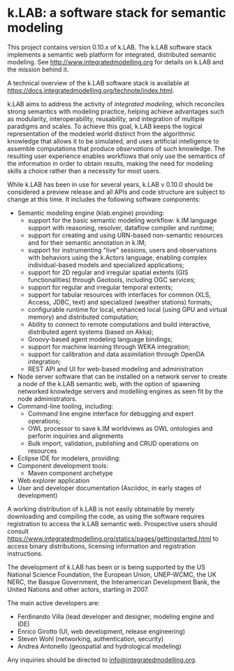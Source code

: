 # k.LAB: a software stack for semantic modeling

This project contains version 0.10.x of k.LAB. The k.LAB software stack implements 
a semantic web platform for integrated, distributed semantic modeling. See http://www.integratedmodelling.org 
for details on k.LAB and the mission behind it.

A technical overview of the k.LAB software stack is available at https://docs.integratedmodelling.org/technote/index.html. 

k.LAB aims to address the activity of _integrated modeling_, which reconciles strong 
semantics with modeling practice, helping achieve advantages such as modularity, 
interoperability, reusability, and integration of multiple paradigms and scales. 
To achieve this goal, k.LAB keeps the logical representation of the modeled world 
distinct from the algorithmic knowledge that allows it to be simulated, and uses 
artificial intelligence to assemble computations that produce *observations* of such 
knowledge. The resulting user experience enables workflows that only use the semantics 
of the information in order to obtain results, making the need for modeling skills 
a choice rather than a necessity for most users.

While k.LAB has been in use for several years, k.LAB v 0.10.0 should be considered a 
preview release and all APIs and code structure are subject to change at this time. 
It includes the following software components:

- Semantic modeling engine (klab.engine) providing:
    - support for the basic semantic modeling workflow: k.IM language support with 
      reasoning, resolver, dataflow compiler and runtime;
    - support for creating and using URN-based non-semantic resources and for their 
      semantic annotation in k.IM;
    - support for instrumenting "live" sessions, users and observations with behaviors 
      using the k.Actors language, enabling complex individual-based models and specialized 
      applications;
    - support for 2D regular and irregular spatial extents (GIS functionalities) 
      through Geotools, including OGC services;
    - support for regular and irregular temporal extents;
    - support for tabular resources with interfaces for common (XLS, Access, JDBC, 
      text) and specialized (weather stations) formats;
    - configurable runtime for local, enhanced local (using GPU and virtual memory) 
      and distributed computation;
    - Ability to connect to remote computations and build interactive, distributed 
      agent systems (based on Akka);
    - Groovy-based agent modeling language bindings;
    - support for machine learning through WEKA integration;
    - support for calibration and data assimilation through OpenDA integration;
    - REST API and UI for web-based modeling and administration
- Node server software that can be installed on a network server to create a node of 
  the k.LAB semantic web, with the option of spawning networked knowledge servers 
  and modelling engines as seen fit by the node administrators.
- Command-line tooling, including:
    - Command line engine interface for debugging and expert operations;
    - OWL processor to save k.IM worldviews as OWL ontologies and perform inquiries 
      and alignments
    - Bulk import, validation, publishing and CRUD operations on resources
- Eclipse IDE for modelers, providing:
- Component development tools:
    - Maven component archetype
- Web explorer application
- User and developer documentation (Asciidoc, in early stages of development)

A working distribution of k.LAB is not easily obtainable by merely downloading and compiling 
the code, as using the software requires registration to access the k.LAB semantic 
web. Prospective users should consult https://www.integratedmodelling.org/statics/pages/gettingstarted.html 
to access binary distributions, licensing information and registration instructions.

The development of k.LAB has been or is being supported by the US National Science Foundation, the 
European Union, UNEP-WCMC, the UK NERC, the Basque Government, the Interamerican Development Bank, 
the United Nations and other actors, starting in 2007.

The main active developers are:

* Ferdinando Villa (lead developer and designer, modeling engine and IDE)
* Enrico Girotto (UI, web development, release engineering)
* Steven Wohl (networking, authentication, security)
* Andrea Antonello (geospatial and hydrological modeling)

Any inquiries should be directed to info@integratedmodelling.org.


